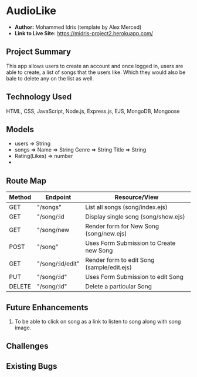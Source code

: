 # AudioLike

- **Author:** Mohammed Idris (template by Alex Merced)
- **Link to Live Site:** https://midris-project2.herokuapp.com/


## Project Summary
This app allows users to create an account and once logged in, users are able to create,  a list of songs that the users like. Which they would also be bale to delete any on the list as well.


## Technology Used
HTML, CSS, JavaScript, Node.js, Express.js, EJS, MongoDB, Mongoose


## Models
 - users => String
 - songs => Name => String
            Genre => String
            Title => String
 - Rating(Likes) => number
 - 


## Route Map

| Method | Endpoint | Resource/View |
|--------|----------|---------------|
|GET| "/songs" | List all songs (song/index.ejs) |
|GET| "/song/:id | Display single song (song/show.ejs)|
|GET| "/song/new | Render form for New Song (song/new.ejs)|
|POST| "/song" | Uses Form Submission to Create new Song |
|GET| "/song/:id/edit" | Render form to edit Song (sample/edit.ejs)|
|PUT| "/song/:id" | Uses Form Submission to edit Song |
|DELETE| "/song/:id" | Delete a particular Song |

## Future Enhancements
1. To be able to click on song as a link to listen to song along with song image.

## Challenges


## Existing Bugs